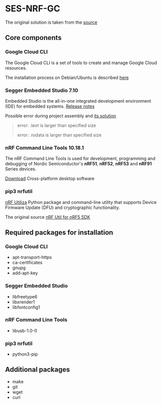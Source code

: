 # SES-NRF-GC 

The original solution is taken from the [source](https://github.com/Borchevkin/docker-ses-nrf-unity-aws/blob/main/Dockerfile)

## Core components

### Google Cloud CLI

The Google Cloud CLI is a set of tools to create and manage Google Cloud resources.

The installation process on Debian/Ubuntu is described [here](https://www.educative.io/answers/how-to-install-google-cloud-cli-on-debian-ubuntu)

### Segger Embedded Studio 7.10

Embedded Studio is the all-in-one integrated development environment (IDE) for embedded systems. [Release notes](https://studio.segger.com/index.htm?https://studio.segger.com/arm_segger_studio_release_notes.htm)

Possible error during project assembly and [its solution ](https://devzone.nordicsemi.com/f/nordic-q-a/89236/build-error/374975)

> error: .text is larger than specified size
>
> error: .rodata is larger than specified size


### nRF Command Line Tools 10.18.1

The nRF Command Line Tools is used for development, programming and debugging of Nordic Semiconductor's **nRF51**, **nRF52**, **nRF53** and **nRF91** Series devices.

[Download](https://www.nordicsemi.com/Products/Development-tools/nrf-command-line-tools/download) Cross-platform desktop software



### pip3 nrfutil

[nRF Utiliza](https://github.com/NordicSemiconductor/pc-nrfutil) Python package and command-line utility that supports Device Firmware Update (DFU) and cryptographic functionality.

The original source [nRF Util for nRF5 SDK](https://infocenter.nordicsemi.com/pdf/nrfutil_v6.1.0.pdf)


## Required packages for installation
### Google Cloud CLI
* apt-transport-https 
* ca-certificates 
* gnupg
* add-apt-key

### Segger Embedded Studio
* libfreetype6
* libxrender1
* libfontconfig1

### nRF Command Line Tools
* libusb-1.0-0

### pip3 nrfutil
* python3-pip

## Additional packages
* make
* git
* wget
* curl